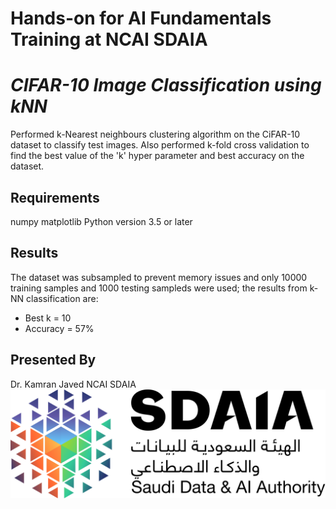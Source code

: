# **Hands-on for AI Fundamentals Training at NCAI SDAIA**
# *CIFAR-10 Image Classification using kNN*

Performed k-Nearest neighbours clustering algorithm on the CiFAR-10 dataset to classify test images. Also performed k-fold cross validation to find the best value of the 'k' hyper parameter and best accuracy on the dataset.

## **Requirements**
numpy
matplotlib
Python version 3.5 or later 


## **Results**
The dataset was subsampled to prevent memory issues and only 10000 training samples and 1000 testing sampleds were used; the results from k-NN classification are:
- Best k = 10 
- Accuracy = 57%


## **Presented By**

Dr. Kamran Javed
NCAI
SDAIA
![Logo](images/logo.png)
